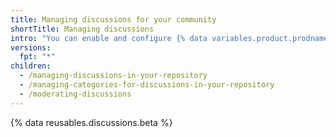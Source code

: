 ```yaml
---
title: Managing discussions for your community
shortTitle: Managing discussions
intro: "You can enable and configure {% data variables.product.prodname_discussions %} for your repository, and you can use tools on {% data variables.product.product_name %} to moderate conversations among community members."
versions:
  fpt: "*"
children:
  - /managing-discussions-in-your-repository
  - /managing-categories-for-discussions-in-your-repository
  - /moderating-discussions
---
```


{% data reusables.discussions.beta %}

